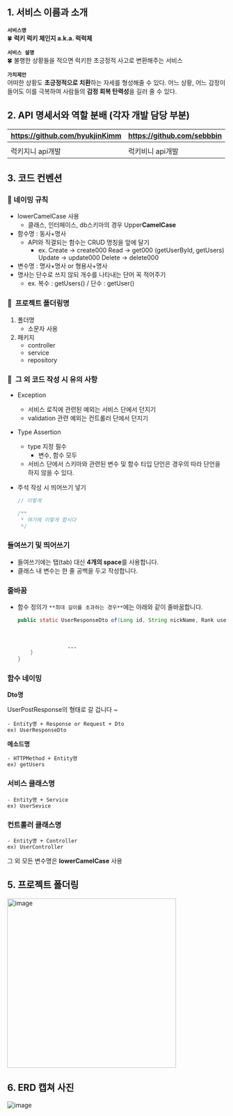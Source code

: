 ## 1. 서비스 이름과 소개
**`서비스명`**
<br>
🍀 **럭키 럭키 체인지 a.k.a. 럭럭체**

**`서비스 설명`**
<br>
🍀 불행한 상황들을 적으면 럭키한 초긍정적 사고로 변환해주는 서비스

**`가치제안`**
<br>
어떠한 상황도 **초긍정적으로 치환**하는 자세를 형성해줄 수 있다.
어느 상황, 어느 감정이 들어도 이를 극복하여 사람들의 **감정 회복 탄력성**을 길러 줄 수 있다.

## 2. API 명세서와 역할 분배 (각자 개발 담당 부분)
| https://github.com/hyukjinKimm | https://github.com/sebbbin |
| --- | --- |
|  |  |
| 럭키지니 api개발 | 럭키비니 api개발 |

## 3. 코드 컨벤션
### 📌 네이밍 규칙

- lowerCamelCase 사용
    - 클래스, 인터페이스, db스키마의 경우 Upper**CamelCase**
- 함수명 : 동사+명사
    - API와 직결되는 함수는 CRUD 명칭을 앞에 달기
        - ex. Create → create000
              Read → get000 (getUserById, getUsers)
              Update → update000
              Delete → delete000
- 변수명 : 명사+명사 or 형용사+명사
- 명사는 단수로 쓰지 않되 개수를 나타내는 단어 꼭 적어주기
    - ex. 복수 : getUsers() / 단수 : getUser()
    

### 📌  프로젝트 폴더링명

1. 폴더명
    - 소문자 사용
2. 패키지
    - controller
    - service
    - repository

### 📌  그 외 코드 작성 시 유의 사항

- Exception
    - 서비스 로직에 관련된 예외는 서비스 단에서 던지기
    - validation 관련 예외는 컨트롤러 단에서 던지기
- Type Assertion
    - type 지정 필수
        - 변수, 함수 모두
    - 서비스 단에서 스키마와 관련된 변수 및 함수 타입 단언은 경우의 따라 단언을 하지 않을 수 있다.
- 주석 작성 시 띄어쓰기 넣기
    
    ```java
    // 이렇게
    
    /**
     * 여기에 이렇게 합시다
     */
    ```
    

### **들여쓰기 및 띄어쓰기**

- 들여쓰기에는 탭(tab) 대신 **4개의 space**를 사용합니다.
- 클래스 내 변수는 한 줄 공백을 두고 작성합니다.

### 줄바꿈

- 함수 정의가 `**최대 길이를 초과하는 경우**`에는 아래와 같이 줄바꿈합니다.
    
    ```java
    public static UserResponseDto of(Long id, String nickName, Rank userRank, int point, 
    																	int coupon, long interest, int waiting, int finish,
    																	int ready, int delivering, int delivered, 
    																	String address, String phoneNumber) {
    				...
        }
    }
    ```
    

### 함수 네이밍

**Dto명**

UserPostResponse의 형태로 갈 겁니다 ~

```
- Entity명 + Response or Request + Dto
ex) UserResponseDto
```

**메소드명**

```
- HTTPMethod + Entity명
ex) getUsers
```

### 서비스 클래스명

```
- Entity명 + Service
ex) UserSevice
```

### 컨트롤러 클래스명

```
- Entity명 + Controller
ex) UserController
```

그 외 모든 변수명은 **lowerCamelCase** 사용

## 5. 프로젝트 폴더링
<img width="388" alt="image" src="https://github.com/sopkathon-android-team-4/Android-BE/assets/94737768/0635620f-e1c0-443d-b77d-9461151c559d">

## 6. ERD 캡쳐 사진
![image](https://github.com/sopkathon-android-team-4/Android-BE/assets/107605573/f78d0960-0091-4c88-bc64-f5de15d62b1a)


